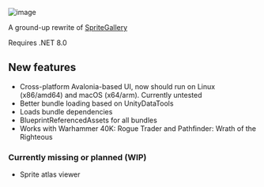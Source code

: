 ![image](https://github.com/microsoftenator2022/SpriteGallery.Avalonia/assets/5466817/450c2270-7ca6-4eca-84e9-a0af97cb1571)

A ground-up rewrite of [SpriteGallery](https://github.com/microsoftenator2022/Wotr-SpriteGallery)

Requires .NET 8.0

## New features

- Cross-platform Avalonia-based UI, now should run on Linux (x86/amd64) and macOS (x64/arm). Currently untested
- Better bundle loading based on UnityDataTools
- Loads bundle dependencies
- BlueprintReferencedAssets for all bundles
- Works with Warhammer 40K: Rogue Trader and Pathfinder: Wrath of the Righteous

### Currently missing or planned (WIP)
- Sprite atlas viewer
